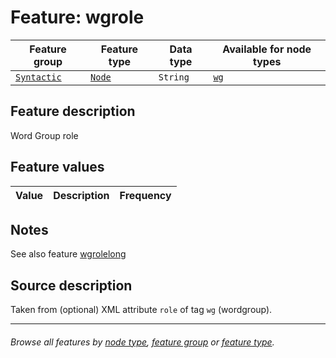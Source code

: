 # Feature: wgrole

Feature group | Feature type | Data type | Available for node types
---  | --- | --- | ---
[`Syntactic`](featuresbygroup.md#syntactic-features) | [`Node`](featuresbyfeaturetype.md#node-features) | `String`  | [`wg`](featuresbynodetype.md#word-group-nodes)

## Feature description 

Word Group role

## Feature values

Value | Description | Frequency
--- |  --- | ---

## Notes

See also feature [wgrolelong](wgrolelong.md#readme)

## Source description

Taken from (optional) XML attribute `role` of tag `wg` (wordgroup).

---
###### *Browse all features by [node type](featuresbynodetype.md#readme), [feature group](featuresbygroup.md#readme) or [feature type](featuresbyfeaturetype.md#readme).*

